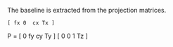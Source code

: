 The baseline is extracted from the projection matrices. 

    [ fx 0  cx Tx ] 
P = [ 0  fy cy Ty ] 
    [ 0  0  1  Tz ]